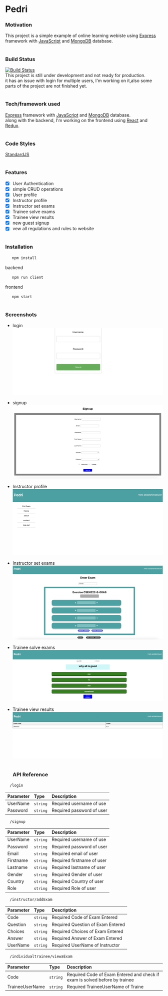 # Pedri

### Motivation

This project is a simple example of online learning webiste using [Express](https://expressjs.com/) framework with [JavaScript](https://developer.mozilla.org/en-US/docs/Web/JavaScript) and [MongoDB](https://www.mongodb.com/) database.

#

### Build Status

[![Build Status](https://travis-ci.org/ahmedelgabri/pedri.svg?branch=master)](https://travis-ci.org/ahmedelgabri/pedri)
<br />
This project is still under development and not ready for production.
<br />
it has an issue with login for multiple users, I'm working on it,also some parts of the project are not finished yet.

#

### Tech/framework used

[Express](https://expressjs.com/) framework with [JavaScript](https://developer.mozilla.org/en-US/docs/Web/JavaScript) and [MongoDB](https://www.mongodb.com/) database.
<br />
along with the backend, I'm working on the frontend using [React](https://reactjs.org/) and [Redux](https://redux.js.org/).

#

### Code Styles

[StandardJS](https://standardjs.com/)

#

### Features

- [x] User Authentication
- [x] simple CRUD operations
- [x] User profile
- [x] Instructor profile
- [x] Instructor set exams
- [x] Trainee solve exams
- [x] Trainee view results
- [x] new guest signup
- [x] vew all regulations and rules to website

#

### Installation

```javascript
   npm install
```

backend

```javascript
   npm run client
```

frontend

```javascript
   npm start
```

#

### Screenshots

- login
  ![Login](./screenshots/Screen%20Shot%202023-01-17%20at%2010.57.21%20PM.png "Login")
- signup
  ![Signup](./screenshots/Screen%20Shot%202023-01-17%20at%2011.00.40%20PM.png "Signup")
- Instructor profile
  ![Instructor profile](./screenshots/Screen%20Shot%202023-01-17%20at%2011.08.47%20PM.png "Instructor profile")
- Instructor set exams
  ![Instructor set exams](./screenshots/Screen%20Shot%202023-01-17%20at%2011.10.27%20PM.png "Instructor set exams")
- Trainee solve exams
  ![Trainee solve exams](./screenshots/Screen%20Shot%202023-01-17%20at%2011.15.13%20PM.png "Trainee solve exams")
- Trainee view results
  ![Trainee view results](./screenshots/Screen%20Shot%202023-01-17%20at%2011.16.12%20PM.png "Trainee view results")

  #

  ### API Reference

```http
  /login
```

| Parameter | Type     | Description               |
| :-------- | :------- | :------------------------ |
| UserName  | `string` | Required username of use  |
| Password  | `string` | Required password of user |

```http
  /signup
```

| Parameter | Type     | Description               |
| :-------- | :------- | :------------------------ |
| UserName  | `string` | Required username of use  |
| Password  | `string` | Required password of user |
| Email     | `string` | Required email of user    |
| Firstname      | `string` | Required firstname of user     |
| Lastname      | `string` | Required lastname of user     |
| Gender      | `string` | Required Gender of user     |
| Country      | `string` | Required Country of user     |
| Role      | `string` | Required Role of user     |



```http
  /instructor/addExam
```


| Parameter | Type     | Description               |
| :-------- | :------- | :------------------------ |
| Code  | `string` | Required Code of Exam Entered |
| Question  | `string` | Required Question of Exam Entered |
| Choices  | `string` | Required Choices of Exam Entered |
| Answer  | `string` | Required Answer of Exam Entered |
| UserName  | `string` | Required UserName of Instructor |

```http
  /individualtrainee/viewaExam
```

| Parameter | Type     | Description               |
| :-------- | :------- | :------------------------ |
| Code  | `string` | Required Code of Exam Entered and check if exam is solved before by trainee |
| TraineeUserName  | `string` | Required TraineeUserName of Traine |


